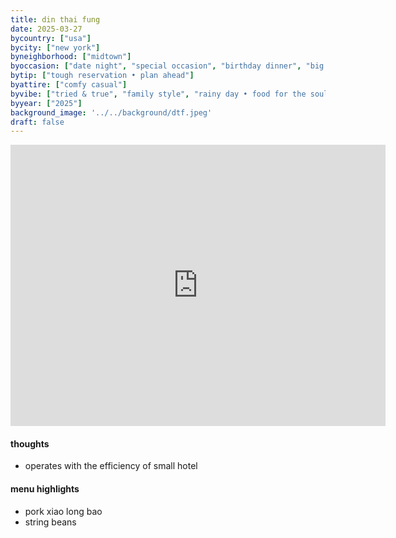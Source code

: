 ```yaml
---
title: din thai fung
date: 2025-03-27
bycountry: ["usa"]
bycity: ["new york"]
byneighborhood: ["midtown"]
byoccasion: ["date night", "special occasion", "birthday dinner", "big group", "impress visitors", "work dinner", "parents in town"]
bytip: ["tough reservation • plan ahead"]
byattire: ["comfy casual"]
byvibe: ["tried & true", "family style", "rainy day • food for the soul", "friendly staff • welcoming"]
byyear: ["2025"]
background_image: '../../background/dtf.jpeg'
draft: false
---
```


<iframe src="https://www.google.com/maps/embed?pb=!1m18!1m12!1m3!1d3021.9996454436123!2d-73.98397172678223!3d40.762032530867835!2m3!1f0!2f0!3f0!3m2!1i1024!2i768!4f13.1!3m3!1m2!1s0x89c259006a3b10cd%3A0x951b8541c84e2c6d!2sDin%20Tai%20Fung!5e0!3m2!1sen!2sus!4v1743354686738!5m2!1sen!2sus" width="600" height="450" style="border:0;" allowfullscreen="" loading="lazy" referrerpolicy="no-referrer-when-downgrade"></iframe>

#### thoughts
* operates with the efficiency of small hotel

#### menu highlights
* pork xiao long bao
* string beans